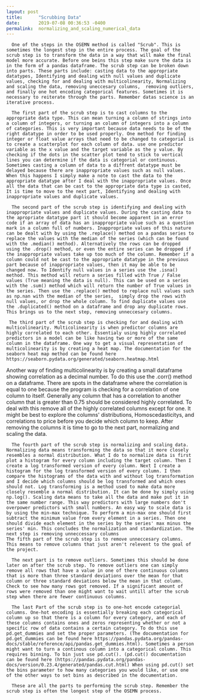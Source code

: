 ```yaml
---
layout: post
title:      "Scrubbing Data"
date:       2019-07-08 00:36:53 -0400
permalink:  normalizing_and_scaling_numerical_data
---
```


      One of the steps in the OSEMN method is called "Scrub". This is sometimes the longest step in the entire process. The goal of the scrub step is to transform the data in a way that will make the final model more accurate. Before one beins this step make sure the data is in the form of a pandas dataframe. The scrub step can be broken down into parts. These parts include: casting data to the appropriate datatypes, Identifying and dealing with null values and duplicate values, checking for and dealing with multicolinearity, Normalizing and scaling the data, removing uneccesary columns,  removing outliers, and finally one hot encoding categorical features. Sometimes it is necessary to reiterate through the parts. Remember datas science is an iterative process.
	
      The first part of the scrub step is to cast columns to the appropriate data type. This can mean turning a column of strings into a column of integers, or turning an column of integers into a column of categories. This is very important because data needs to be of the right datatype in order to be used properly. One method for finding integer or float value arrays that need to be changed to categorial is to create a scatterplot for each column of data. use one predictor variable as the x value and the target variable as the y value. By checking if the dots in the scatter plot tend to stick to vertical lines you can determine if the data is categorial or continuous. Sometimes casting a column of data to a diffrent datatype must be delayed because there are inappropriate values such as null values. When this happens I simply make a note to cast the data to the appropriate datatype after I deal with the inappropriate values. Once all the data that can be cast to the appropriate data type is casted, It is time to move to the next part, Identifying and dealing with inappropriate values and duplicate values.
	
      The second part of the scrub step is identifying and dealing with inappropriate values and duplicate values. During the casting data to the apropriate datatype part it should become apparent in an error code if an array of data has an inappropriate value such as a question mark in a column full of numbers. Inappropriate values of this nature can be dealt with by using the .replace() method on a pandas series to replace the values with the median of the series (which can be found with the .median() method). Alternatively the rows can be dropped using the .drop() method, or even the entire series can be dropped if the inappropriate values take up too much of the column. Remember if a column could not be cast to the appropriate datatype in the previous part because of inappropriate values, then it may be able to be changed now. To Identify null values in a series use the .isna() method. This method will return a series filled with True / False values (True meaning the data is null). This can be used on a series with the .sum() method which will return the number of True values in the series. Then use the .replace() method to replace null values such as np.nan with the median of the series,  simply drop the rows with null values, or drop the whole column. To find duplicate values use the .duplicated() method on a dataframe and drop any duplicate rows. This brings us to the next step, removing unneccesary columns.
	
     The third part of the scrub step is checking for and dealing with multicolinearity. Multicolinearity is when predictor columns are highly correlated to each other. Essentialy using highly correlated predictors in a model can be like having two or more of the same column in the dataframe. One way to get a visual representation of multicolinearity is by creating a heat map. The documentation for the seaborn heat map method can be found here https://seaborn.pydata.org/generated/seaborn.heatmap.html
Another way of finding multicolinearity is by creating a small dataframe showing correlation as a decimal number. To do this use the .corr() method on a dataframe. There are spots in the dataframe where the correlation is equal to one because the program is checking for a correlation of one column to itself. Generally any column that has a correlation to another column that is greater than 0.75 should be considered highly correlated. To deal with this remove all of the highly correlated columns except for one. It might be best to explore the columns' distributions, Homoscedasticitys, and correlations to price before you decide which column to keep. After removing the columns it is time to go to the next part, normalizing and scaling the data.

      The fourth part of the scrub step is normalizing and scaling data. Normalizing data means transforming the data so that it more closely resembles a normal distribution. What I do to normalize data is first plot a histogram for every column including the target column. Then I create a log transformed version of every column. Next I create a histogram for the log transformed version of every column. I then compare the histograms of the data with and without log transformation and I decide which columns should be log transformed and which ones should not. Log transforming is a method used to make data more closely resemble a normal distribution. It can be done by simply using np.log(). Scaling data means to take all the data and make put it in the same number range. This way predictors with large numbers don't overpower predictors with small numbers. An easy way to scale data is by using the min-max technique. To perform a min-max one should first subtract the minimum value from every element in a series. Then one should divide each element in the series by the series' max minus the series' min. This concludes the normalization and standardization. The next step is removing unneccessary columns
	The fifth part of the scrub step is to remove unneccesary columns. This means to remove columns that just aren't relevent to the goal of the project. 
	
      The next part is to remove outliers. Sometimes this should be done later on after the scrub step. To remove outliers one can simply remove all rows that have a value in one of there continuous columns that is more than three standard deviations over the mean for that column or three standard deviations below the mean in that column. Check to see how many rows got removed. If a significant amount of rows were removed than one might want to wait untill after the scrub step when there are fewer continuous columns.
			
      The last Part of the scrub step is to one-hot encode categorial columns. One-hot encoding is essentially breaking each categorical column up so that there is a column for every category, and each of these columns contains ones and zeros representing whether or not a specific row of data contains a certain category. To do this use pd.get_dummies and set the proper parameters. (The documentation for pd.get_dummies can be found here https://pandas.pydata.org/pandas-docs/stable/reference/api/pandas.get_dummies.html). Sometimes a person might want to turn a continous column into a categorical column. This requires binning. To bin just use pd.cut(). (pd.cut() documentation can be found here (https://pandas.pydata.org/pandas-docs/version/0.23.4/generated/pandas.cut.html) When using pd.cut() set the bins parameter to how many categories you would like, or use one of the other ways to set bins as described in the documentation.
			
      These are all the parts to performing the scrub step. Remember the scrub step is often the longest step of the OSEMN process.





         
				 
				 
				 
				 
				 
